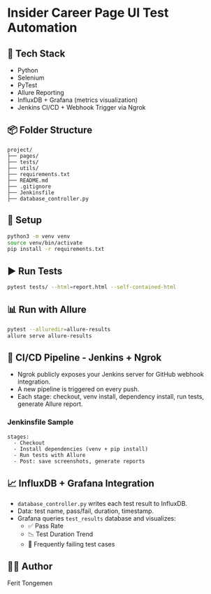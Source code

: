 
# Insider Career Page UI Test Automation

## 🔧 Tech Stack
- Python
- Selenium
- PyTest
- Allure Reporting
- InfluxDB + Grafana (metrics visualization)
- Jenkins CI/CD + Webhook Trigger via Ngrok

## 📦 Folder Structure
```
project/
├── pages/
├── tests/
├── utils/
├── requirements.txt
├── README.md
├── .gitignore
├── Jenkinsfile
├── database_controller.py
```

## 🚀 Setup
```bash
python3 -m venv venv
source venv/bin/activate
pip install -r requirements.txt
```

## ▶️ Run Tests
```bash
pytest tests/ --html=report.html --self-contained-html
```

## 📊 Run with Allure
```bash
pytest --alluredir=allure-results
allure serve allure-results
```

## 🧪 CI/CD Pipeline - Jenkins + Ngrok
- Ngrok publicly exposes your Jenkins server for GitHub webhook integration.
- A new pipeline is triggered on every push.
- Each stage: checkout, venv install, dependency install, run tests, generate Allure report.

### Jenkinsfile Sample
```
stages:
  - Checkout
  - Install dependencies (venv + pip install)
  - Run tests with Allure
  - Post: save screenshots, generate reports
```

## 📈 InfluxDB + Grafana Integration
- `database_controller.py` writes each test result to InfluxDB.
- Data: test name, pass/fail, duration, timestamp.
- Grafana queries `test_results` database and visualizes:
  - ✅ Pass Rate
  - 📉 Test Duration Trend
  - 🔁 Frequently failing test cases

## 👨‍💻 Author
Ferit Tongemen

